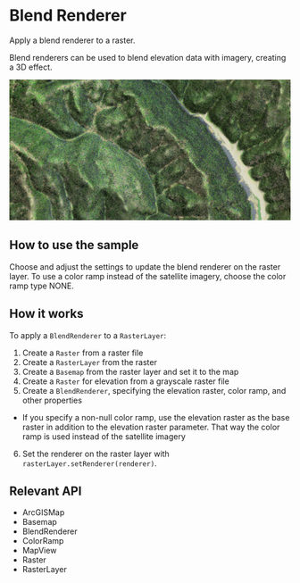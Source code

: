 # Blend Renderer

Apply a blend renderer to a raster.

Blend renderers can be used to blend elevation data with imagery, creating a 3D effect.

![](BlendRenderer.png)

## How to use the sample

Choose and adjust the settings to update the blend renderer on the raster layer. To use a color ramp instead of 
the satellite imagery, choose the color ramp type NONE.

## How it works

To apply a `BlendRenderer` to a `RasterLayer`:

  1. Create a `Raster` from a raster file
  2. Create a `RasterLayer` from the raster
  3. Create a `Basemap` from the raster layer and set it to the map
  4. Create a `Raster` for elevation from a grayscale raster file
  5. Create a `BlendRenderer`, specifying the elevation raster, color ramp, and other properties
  
  * If you specify a non-null color ramp, use the elevation raster as the base raster in addition to the 
  elevation raster parameter. That way the color ramp is used instead of the satellite imagery
  6. Set the renderer on the raster layer with `rasterLayer.setRenderer(renderer)`.


## Relevant API


  * ArcGISMap
  * Basemap
  * BlendRenderer
  * ColorRamp
  * MapView
  * Raster
  * RasterLayer

